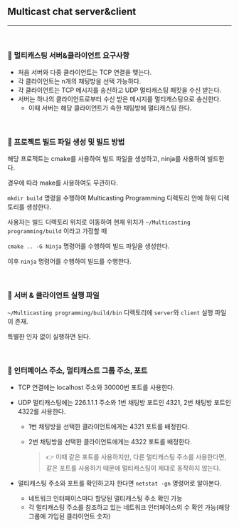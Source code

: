 ## Multicast chat server&client

***

<br>

### :pushpin: 멀티캐스팅 서버&클라이언트 요구사항

- 처음 서버와 다중 클라이언트는 TCP 연결을 맺는다.
- 각 클라이언트는 n개의 채팅방을 선택 가능하다.
- 각 클라이언트는 TCP 메시지를 송신하고 UDP 멀티캐스팅 패킷을 수신 받는다.
- 서버는 하나의 클라이언트로부터 수신 받은 메시지를 멀티캐스팅으로 송신한다.
  - 이때 서버는 해당 클라이언트가 속한 채팅방에 멀티캐스팅 한다.

<br>

### :pushpin: 프로젝트 빌드 파일 생성 및 빌드 방법

해당 프로젝트는 cmake를 사용하여 빌드 파일을 생성하고, ninja를 사용하여 빌드한다.

경우에 따라 make를 사용하여도 무관하다.

```mkdir build``` 명령을 수행하여 Multicasting Programming 디렉토리 안에 하위 디렉토리를 생성한다.

사용자는 빌드 디렉토리 위치로 이동하여 현재 위치가 ```~/Multicasting programming/build``` 이라고 가정할 때 

```cmake .. -G Ninja``` 명령어를 수행하여 빌드 파일을 생성한다.

이후 ```ninja``` 명령어를 수행하여 빌드를 수행한다.



<br>

### :pushpin: 서버 & 클라이언트 실행 파일

```~/Multicasting programming/build/bin``` 디렉토리에 ```server```와 ```client``` 실행 파일이 존재.

특별한 인자 없이 실행하면 된다.



<br>

### :pushpin: 인터페이스 주소, 멀티캐스트 그룹 주소, 포트

- TCP 연결에는 localhost 주소와 30000번 포트를 사용한다.

- UDP 멀티캐스팅에는 226.1.1.1 주소와 1번 채팅방 포트인 4321, 2번 채팅방 포트인 4322를 사용한다.

  - 1번 채팅방을 선택한 클라이언트에게는 4321 포트를 배정한다.

  - 2번 채팅방을 선택한 클라이언트에게는 4322 포트를 배정한다.

    >  :point_right: 이때 같은 포트를 사용하지만, 다른 멀티캐스팅 주소를 사용한다면, 같은 포트를 사용하기 때문에 멀티캐스팅이 제대로 동작하지 않는다.

- 멀티캐스팅 주소와 포트를 확인하고자 한다면 ```netstat -gn``` 명령어로 알아본다.

  - 네트워크 인터페이스마다 할당된 멀티캐스팅 주소 확인 가능
  - 각 멀티캐스팅 주소를 참조하고 있는 네트워크 인터페이스의 수 확인 가능(해당 그룹에 가입된 클라이언트 숫자)  
